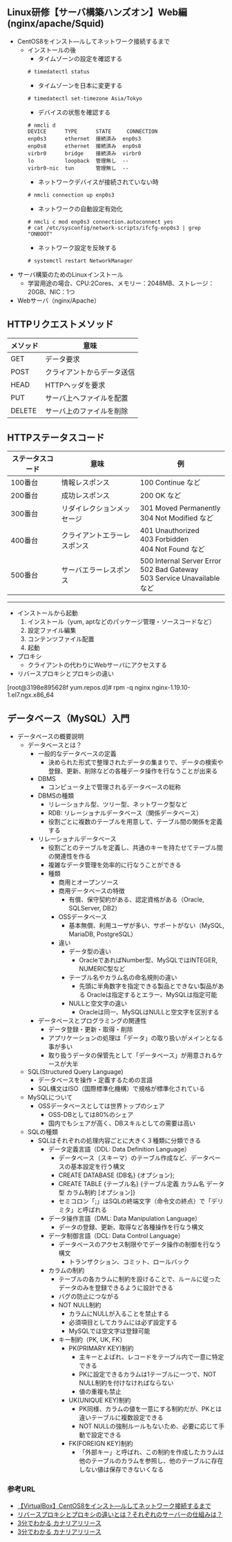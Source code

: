 ## Linux研修【サーバ構築ハンズオン】Web編(nginx/apache/Squid)
- CentOS8をインスト―ルしてネットワーク接続するまで
    - インストールの後
        - タイムゾーンの設定を確認する
        ```
        # timedatectl status
        ```
        - タイムゾーンを日本に変更する
        ```
        # timedatectl set-timezone Asia/Tokyo
        ```
        - デバイスの状態を確認する
        ```
        # nmcli d
        DEVICE      TYPE      STATE     CONNECTION
        enp0s3      ethernet  接続済み  enp0s3
        enp0s8      ethernet  接続済み  enp0s8
        virbr0      bridge    接続済み  virbr0
        lo          loopback  管理無し  --
        virbr0-nic  tun       管理無し  --

        ```
        - ネットワークデバイスが接続されていない時
        ```
        # nmcli connection up enp0s3
        ```
        - ネットワークの自動設定有効化
        ```
        # nmcli c mod enp0s3 connection.autoconnect yes
        # cat /etc/sysconfig/network-scripts/ifcfg-enp0s3 | grep "ONBOOT"
        ```
        - ネットワーク設定を反映する
        ```
        # systemctl restart NetworkManager
        ```
- サーバ構築のためのLinuxインストール
    - 学習用途の場合、CPU:2Cores、メモリー：2048MB、ストレージ：20GB、NIC：1つ
- Webサーバ（nginx/Apache）<br />

HTTPリクエストメソッド<br />
---
|メソッド|意味|
|----|----|
|GET|データ要求|
|POST|クライアントからデータ送信|
|HEAD|HTTPヘッダを要求|
|PUT|サーバ上へファイルを配置|
|DELETE|サーバ上のファイルを削除|

HTTPステータスコード<br />
---
|ステータスコード|意味|例|
|----|----|----|
|100番台|情報レスポンス|100 Continue など|
|200番台|成功レスポンス|200 OK など|
|300番台|リダイレクションメッセージ|301 Moved Permanently<br />304 Not Modified など|
|400番台|クライアントエラーレスポンス|401 Unauthorized<br />403 Forbidden<br />404 Not Found など|
|500番台|サーバエラーレスポンス|500 Internal Server Error<br />502 Bad Gateway<br />503 Service Unavailable など| 
---
- インストールから起動
    1. インストール（yum, aptなどのパッケージ管理・ソースコードなど）
    2. 設定ファイル編集
    3. コンテンツファイル配置
    4. 起動
- プロキシ
    - クライアントの代わりにWebサーバにアクセスする
- リバースプロキシとプロキシの違い

[root@3198e895628f yum.repos.d]# rpm -q nginx
nginx-1.19.10-1.el7.ngx.x86_64

## データベース（MySQL）入門
- データベースの概要説明
    - データベースとは？
        - 一般的なデータベースの定義
            - 決められた形式で整理されたデータの集まりで、データの検索や登録、更新、削除などの各種データ操作を行なうことが出来る
        - DBMS
            - コンピュータ上で管理されるデータベースの総称
        - DBMSの種類
            - リレーショナル型、ツリー型、ネットワーク型など
            - RDB: リレーショナルデータベース（関係データベース）
            - 役割ごとに複数のテーブルを用意して、テーブル間の関係を定義する 
        - リレーショナルデータベース
            - 役割ごとのテーブルを定義し、共通のキーを持たせてテーブル間の関連性を作る
            - 複雑なデータ管理を効率的に行なうことができる
            - 種類
                - 商用とオープンソース
                - 商用データベースの特徴
                    - 有償、保守契約がある、認定資格がある（Oracle, SQLServer, DB2）
                - OSSデータベース
                    - 基本無償、利用ユーザが多い、サポートがない（MySQL, MariaDB, PostgreSQL）
                - 違い
                    - データ型の違い
                        - OracleであればNumber型、MySQLではINTEGER, NUMERIC型など
                    - テーブル名やカラム名の命名規則の違い
                        - 先頭に半角数字を指定できる製品とできない製品がある
                            Oracleは指定するとエラー、MySQLは指定可能
                    - NULLと空文字の違い
                        - Oracleは同一、MySQLはNULLと空文字を区別する
        - データベースとプログラミングの関連性
            - データ登録・更新・取得・削除
            - アプリケーションの処理は「データ」の取り扱いがメインとなる事が多い
            - 取り扱うデータの保管先として「データベース」が用意されるケースが大半
    - SQL(Structured Query Language)
        - データベースを操作・定義するための言語
        - SQL構文はISO（国際標準化機構）で規格が標準化されている
    - MySQLについて
        - OSSデータベースとしては世界トップのシェア
            - OSS-DBとしては80%のシェア
            - 国内でもシェアが高く、DBスキルとしての需要は高い
    - SQLの種類
        - SQLはそれぞれの処理内容ごとに大きく３種類に分類できる
            - データ定義言語（DDL: Data Definition Language）
                - データベース（スキーマ）のテーブル作成など、データベースの基本設定を行う構文
                - CREATE DATABASE {DB名} {オプション};
                - CREATE TABLE {テーブル名} {テーブル定義 カラム名 データ型 カラム制約 [オプション]}
                - セミコロン「;」はSQLの終端文字（命令文の終点）で「デリミタ」と呼ばれる
            - データ操作言語（DML: Data Manipulation Language）
                - データの登録、更新、取得など各種操作を行なう構文
            - データ制御言語（DCL: Data Control Language）
                - データベースのアクセス制限やでデータ操作の制御を行なう構文
                    - トランザクション、コミット、ロールバック
            - カラムの制約
                - テーブルの各カラムに制約を設けることで、ルールに従ったデータのみを登録できるように設計できる
                - バグの防止につながる
                - NOT NULL制約
                    - カラムにNULLが入ることを禁止する
                    - 必須項目としてカラムには必ず設定する
                    - MySQLでは空文字は登録可能
                - キー制約（PK, UK, FK）
                    - PK(PRIMARY KEY)制約
                        - 主キーとよばれ、レコードをテーブル内で一意に特定できる
                        - PKに設定できるカラムは1テーブルに一つで、NOT NULL制約を付けなければならない
                        - 値の重複も禁止
                    - UK(UNIQUE KEY)制約
                        - PK同様、カラムの値を一意にする制約だが、PKとは違いテーブルに複数設定できる
                        - NOT NULLの強制ルールもないため、必要に応じて手動で設定できる
                    - FK(FOREIGN KEY)制約
                        - 「外部キー」と呼ばれ、この制約を作成したカラムは他のテーブルのカラムを参照し、他のテーブルに存在しない値は保存できないくなる

            

        
    
    



### 参考URL
- [【VirtualBox】CentOS8をインスト―ルしてネットワーク接続するまで](https://qiita.com/C_HERO/items/b05b59f8b67804b421e2 "【VirtualBox】CentOS8をインスト―ルしてネットワーク接続するまで")
- [リバースプロキシとプロキシの違いとは？それぞれのサーバーの仕組みは？](https://eset-info.canon-its.jp/malware_info/special/detail/201021.html "リバースプロキシとプロキシの違いとは？それぞれのサーバーの仕組みは？")
- [3分でわかる カナリアリリース](https://xtech.nikkei.com/atcl/nxt/keyword/18/00002/081900087/ "3分でわかる カナリアリリース")
- [3分でわかる カナリアリリース](【Web勉強会】データベース（MySQL）入門！プログラマーに求められるDBスキルを徹底解説！ "3分でわかる カナリアリリース")